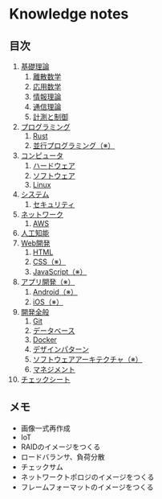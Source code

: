 # Knowledge notes


## 目次

1. [基礎理論](./basics/README.md)
	1. [離散数学](./basics/discrete_mathematics/README.md)
	1. [応用数学](./basics/applied_mathematics/README.md)
	1. [情報理論](./basics/information_theory/README.md)
	1. [通信理論](./basics/communication_theory/README.md)
	1. [計測と制御](./basics/measurement_and_control/README.md)
1. [プログラミング](./programming/README.md)
	1. [Rust](./programming/rust/README.md)
	1. [並行プログラミング（※）](./programming/parallel_programming/README.md)
1. [コンピュータ](./computer/README.md)
	1. [ハードウェア](./computer/hardware/README.md)
	1. [ソフトウェア](./computer/software/README.md)
	1. [Linux](./computer/linux/README.md)
1. [システム](./system/README.md)
	1. [セキュリティ](./system/security/README.md)
1. [ネットワーク](./network/README.md)
	1. [AWS](./network/aws/README.md)
1. [人工知能](./artificial_intelligence/README.md)
1. [Web開発](./web_development/README.md)
	1. [HTML](./web_development/html/README.md)
	1. [CSS（※）](./web_development/css/README.md)
	1. [JavaScript（※）](./web_development/javascript/README.md)
1. [アプリ開発（※）](./app_development/README.md)
	1. [Android（※）](./app_development/android/README.md)
	1. [iOS（※）](./app_development/ios/README.md)
1. [開発全般](./development/README.md)
	1. [Git](./development/git/README.md)
	1. [データベース](./development/database/README.md)
	1. [Docker](./development/docker/README.md)
	1. [デザインパターン](./development/design_pattern/README.md)
	1. [ソフトウェアアーキテクチャ（※）](./development/software_architecture/README.md)
	1. [マネジメント](./development/management/README.md)
1. [チェックシート](./checksheet.md)


## メモ

- 画像一式再作成
- IoT
- RAIDのイメージをつくる
- ロードバランサ、負荷分散
- チェックサム
- ネットワークトポロジのイメージをつくる
- フレームフォーマットのイメージをつくる
